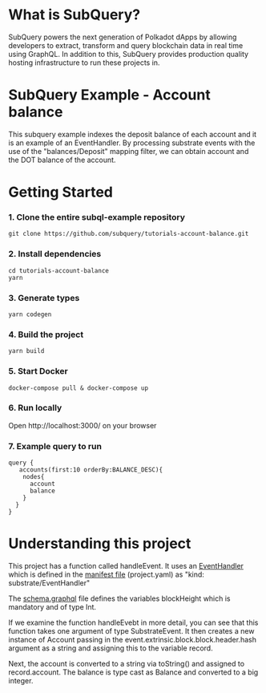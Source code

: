 # What is SubQuery?

SubQuery powers the next generation of Polkadot dApps by allowing developers to extract, transform and query blockchain data in real time using GraphQL. In addition to this, SubQuery provides production quality hosting infrastructure to run these projects in.

# SubQuery Example - Account balance

This subquery example indexes the deposit balance of each account and it is an example of an EventHandler. By processing substrate events with the use of the "balances/Deposit" mapping filter, we can obtain account and the DOT balance of the account.

# Getting Started

### 1. Clone the entire subql-example repository

```shell
git clone https://github.com/subquery/tutorials-account-balance.git

```

### 2. Install dependencies

```shell
cd tutorials-account-balance
yarn
```

### 3. Generate types

```shell
yarn codegen
```

### 4. Build the project

```shell
yarn build
```

### 5. Start Docker

```shell
docker-compose pull & docker-compose up
```

### 6. Run locally

Open http://localhost:3000/ on your browser

### 7. Example query to run

```shell
query {
   accounts(first:10 orderBy:BALANCE_DESC){
    nodes{
      account
      balance
    }
  }
}
```

# Understanding this project

This project has a function called handleEvent. It uses an [EventHandler](https://doc.subquery.network/create/mapping#event-handler) which is defined in the [manifest file](https://doc.subquery.network/create/manifest.html) (project.yaml) as "kind: substrate/EventHandler"

The [schema.graphql](https://doc.subquery.network/create/graphql.html) file defines the variables blockHeight which is mandatory and of type Int.

If we examine the function handleEvebt in more detail, you can see that this function takes one argument of type SubstrateEvent. It then creates a new instance of Account passing in the event.extrinsic.block.block.header.hash argument as a string and assigning this to the variable record.

Next, the account is converted to a string via toString() and assigned to record.account. The balance is type cast as Balance and converted to a big integer.

